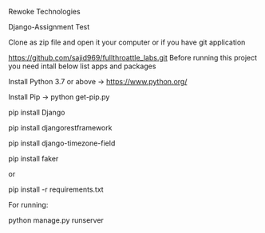 Rewoke Technologies

Django-Assignment Test


Clone as zip file and open it your computer or if you have git application

https://github.com/sajid969/fullthroattle_labs.git
Before running this project you need intall below list apps and packages

Install Python 3.7 or above -> https://www.python.org/

Install Pip -> python get-pip.py

pip install Django

pip install djangorestframework

pip install django-timezone-field

pip install faker

or

pip install -r requirements.txt

For running:

python manage.py runserver
